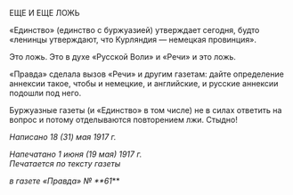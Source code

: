 ЕЩЕ И ЕЩЕ ЛОЖЬ

«Единство» (единство с буржуазией) утверждает сегодня, будто «ленинцы утвер­ждают, что Курляндия — немецкая провинция».

Это ложь. Это в духе «Русской Воли» и «Речи» и это ложь.

«Правда» сделала вызов «Речи» и другим газетам: дайте определение аннексии та­кое, чтобы и немецкие, и английские, и русские аннексии подошли под него.

Буржуазные газеты (и «Единство» в том числе) не в силах ответить на вопрос и по­тому отделываются повторением лжи. Стыдно!

_Написано 18 (31) мая 1917 г._

_Напечатано 1 июня (19 мая) 1917 г.                                                   Печатается по тексту газеты_

_в газете «Правда» № **61_**